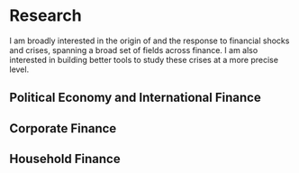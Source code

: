# Research

I am broadly interested in the origin of and the response to financial shocks and crises, spanning a broad set of fields across finance. I am also interested in building better tools to study these crises at a more precise level.

## Political Economy and International Finance


## Corporate Finance


## Household Finance

